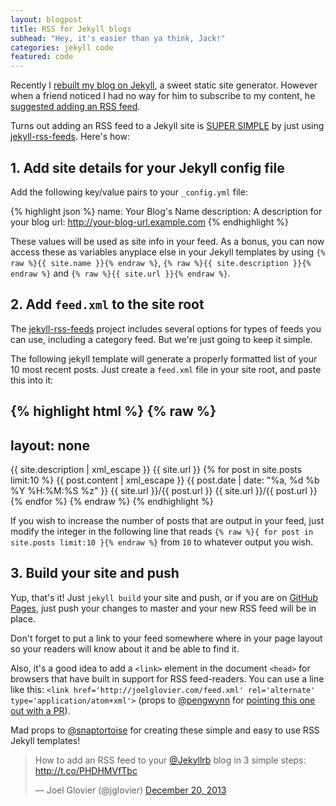 ```yaml
---
layout: blogpost
title: RSS for Jekyll blogs
subhead: "Hey, it's easier than ya think, Jack!"
categories: jekyll code
featured: code
---
```


Recently I [rebuilt my blog on Jekyll](https://github.com/jglovier/jglovier.github.io), a sweet static site generator. However when a friend noticed I had no way for him to subscribe to my content, he [suggested adding an RSS feed](https://twitter.com/pengwynn/status/408340355315027970).

Turns out adding an RSS feed to a Jekyll site is [SUPER SIMPLE](http://cl.ly/T3k3) by just using [jekyll-rss-feeds](https://github.com/snaptortoise/jekyll-rss-feeds). Here's how:

## 1. Add site details for your Jekyll config file

Add the following key/value pairs to your `_config.yml` file:

{% highlight json %}
name:         Your Blog's Name
description:  A description for your blog
url:          http://your-blog-url.example.com
{% endhighlight %}

These values will be used as site info in your feed. As a bonus, you can now access these as variables anyplace else in your Jekyll templates by using `{% raw %}{{ site.name }}{% endraw %}`, `{% raw %}{{ site.description }}{% endraw %}` and `{% raw %}{{ site.url }}{% endraw %}`.

## 2. Add `feed.xml` to the site root

The [jekyll-rss-feeds](https://github.com/snaptortoise/jekyll-rss-feeds) project includes several options for types of feeds you can use, including a category feed. But we're just going to keep it simple.

The following jekyll template will generate a properly formatted list of your 10 most recent posts. Just create a `feed.xml` file in your site root, and paste this into it:

{% highlight html %}
{% raw %}
---
layout: none
---
<?xml version="1.0" encoding="UTF-8"?>
<rss version="2.0" xmlns:atom="http://www.w3.org/2005/Atom">
  <channel>
    <title>{{ site.name | xml_escape }}</title>
    <description>{{ site.description | xml_escape }}</description>
    <link>{{ site.url }}</link>
    <atom:link href="{{ site.url }}/feed.xml" rel="self" type="application/rss+xml" />
    {% for post in site.posts limit:10 %}
      <item>
        <title>{{ post.title | xml_escape }}</title>
        <description>{{ post.content | xml_escape }}</description>
        <pubDate>{{ post.date | date: "%a, %d %b %Y %H:%M:%S %z" }}</pubDate>
        <link>{{ site.url }}/{{ post.url }}</link>
        <guid isPermaLink="true">{{ site.url }}/{{ post.url }}</guid>
      </item>
    {% endfor %}
  </channel>
</rss>
{% endraw %}
{% endhighlight %}

If you wish to increase the number of posts that are output in your feed, just modify the integer in the following line that reads `{% raw %}{ for post in site.posts limit:10 }{% endraw %}` from `10` to whatever output you wish.

## 3. Build your site and push

Yup, that's it! Just `jekyll build` your site and push, or if you are on [GitHub Pages](http://pages.github.com/), just push your changes to master and your new RSS feed will be in place.

Don't forget to put a link to your feed somewhere where in your page layout so your readers will know about it and be able to find it.

Also, it's a good idea to add a `<link>` element in the document `<head>` for browsers that have built in support for RSS feed-readers. You can use a line like this: `<link href='http://joelglovier.com/feed.xml' rel='alternate' type='application/atom+xml'>` (props to [@pengwynn](https://github.com/pengwynn) for [pointing this one out with a PR](https://github.com/jglovier/jglovier.github.io/pull/48)).

Mad props to [@snaptortoise](https://github.com/snaptortoise) for creating these simple and easy to use RSS Jekyll templates!

<blockquote class="twitter-tweet" lang="en"><p>How to add an RSS feed to your <a href="https://twitter.com/jekyllrb">@Jekyllrb</a> blog in 3 simple steps: <a href="http://t.co/PHDHMVfTbc">http://t.co/PHDHMVfTbc</a></p>&mdash; Joel Glovier (@jglovier) <a href="https://twitter.com/jglovier/statuses/414142797713661952">December 20, 2013</a></blockquote>
<script async src="//platform.twitter.com/widgets.js" charset="utf-8"></script>
